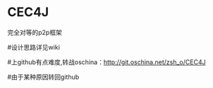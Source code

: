 # CEC4J
完全对等的p2p框架

#设计思路详见wiki

#上github有点难度,转战oschina：http://git.oschina.net/zsh_o/CEC4J

#由于某种原因转回github

